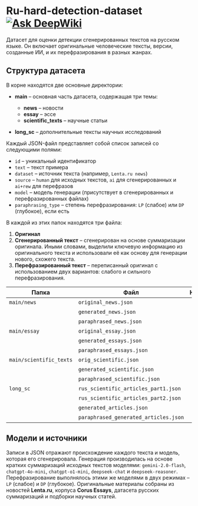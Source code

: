 # Ru-hard-detection-dataset [![Ask DeepWiki](https://deepwiki.com/badge.svg)](https://deepwiki.com/CoffeBank/Ru-hard-detection-dataset)

Датасет для оценки детекции сгенерированных текстов на русском языке. Он включает оригинальные человеческие тексты, версии, созданные ИИ, и их перефразирования в разных жанрах.

## Структура датасета

В корне находятся две основные директории:
- **main** – основная часть датасета, содержащая три темы:
  - **news** – новости
  - **essay** – эссе
  - **scientific_texts** – научные статьи

- **long_sc** – дополнительные тексты научных исследований

Каждый JSON-файл представляет собой список записей со следующими полями:

- `id` – уникальный идентификатор
- `text` – текст примера
- `dataset` – источник текста (например, `Lenta.ru news`)
- `source` – `human` для исходных текстов, `ai` для сгенерированных и `ai+rew` для перефразов
- `model` – модель генерации (присутствует в сгенерированных и перефразированных файлах)
- `paraphrasing_type` – степень перефразирования: `LP` (слабое) или `DP` (глубокое), если есть

В каждой из этих папок находятся три файла:
1. **Оригинал**
2. **Сгенерированный текст** – сгенерирован на основе суммаризации оригинала. Иными словами, выделили ключевую информацию из оригинального текста и использовали её как основу для генерации нового, схожего текста.
3. **Перефразированный текст** – переписанный оригинал с использованием двух вариантов: слабого и сильного перефразирования.

| Папка | Файл | Количество |
|-------|------|-----------:|
| `main/news` | `original_news.json` | 480 |
| | `generated_news.json` | 480 |
| | `paraphrased_news.json` | 480 |
| `main/essay` | `original_essay.json` | 480 |
| | `generated_essays.json` | 480 |
| | `paraphrased_essays.json` | 480 |
| `main/scientific_texts` | `orig_scientific.json` | 479 |
| | `generated_scientific.json` | 479 |
| | `paraphrased_scientific.json` | 479 |
| `long_sc` | `rus_scientific_articles_part1.json` | 1239 |
| | `rus_scientific_articles_part2.json` | 1239 |
| | `generated_articles.json` | 1449 |
| | `paraphrased_generated_articles.json` | 1625 |

## Модели и источники

Записи в JSON отражают происхождение каждого текста и модель, которая его сгенерировала.
Генерация производилась на основе кратких суммаризаций исходных текстов моделями:
`gemini-2.0-flash`, `chatgpt-4o-mini`, `chatgpt-o1-mini`, `deepseek-chat` и `deepseek-reasoner`.
Перефразирование выполнялось этими же моделями в двух режимах – `LP` (слабое) и `DP` (глубокое).
Оригинальные материалы собраны из новостей **Lenta.ru**, корпуса **Corus Essays**, датасета русских суммаризаций и подборки научных статей.
